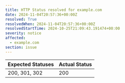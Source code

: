 ```yaml
---
title: HTTP Status resolved for example.com
date: 2024-11-04T20:57:36+00:00Z
resolved: True
resolvedWhen: 2024-11-04T20:57:36+00:00Z
resolvedStartTime: 2024-10-25T21:09:43.191474+00:00
severity: notice
affected:
  - example.com
section: issue
---
```


| Expected Statuses | Actual Status  |
|-------------------|----------------|
| 200, 301, 302 | 200 |
